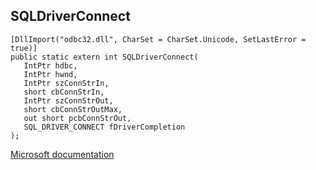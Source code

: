 ## SQLDriverConnect

```
[DllImport("odbc32.dll", CharSet = CharSet.Unicode, SetLastError = true)]
public static extern int SQLDriverConnect(
   IntPtr hdbc,
   IntPtr hwnd,
   IntPtr szConnStrIn,
   short cbConnStrIn,
   IntPtr szConnStrOut,
   short cbConnStrOutMax,
   out short pcbConnStrOut,
   SQL_DRIVER_CONNECT fDriverCompletion
);
```

[Microsoft documentation](https://docs.microsoft.com/en-us/sql/odbc/reference/syntax/sqldriverconnect-function)
